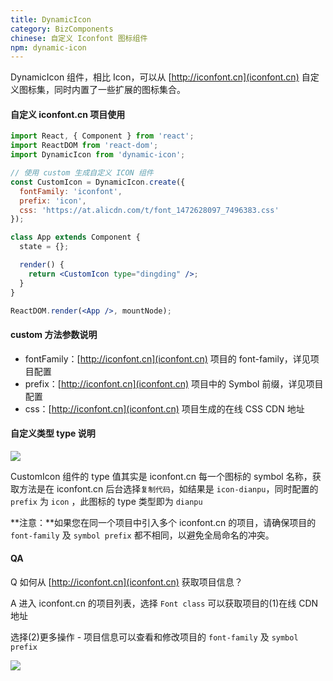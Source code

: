 ```yaml
---
title: DynamicIcon
category: BizComponents
chinese: 自定义 Iconfont 图标组件
npm: dynamic-icon
---
```


DynamicIcon 组件，相比 Icon，可以从 [http://iconfont.cn](iconfont.cn) 自定义图标集，同时内置了一些扩展的图标集合。

#### 自定义 iconfont.cn 项目使用

```jsx
import React, { Component } from 'react';
import ReactDOM from 'react-dom';
import DynamicIcon from 'dynamic-icon';

// 使用 custom 生成自定义 ICON 组件
const CustomIcon = DynamicIcon.create({
  fontFamily: 'iconfont',
  prefix: 'icon',
  css: 'https://at.alicdn.com/t/font_1472628097_7496383.css'
});

class App extends Component {
  state = {};

  render() {
    return <CustomIcon type="dingding" />;
  }
}

ReactDOM.render(<App />, mountNode);
```

#### custom 方法参数说明

* fontFamily：[http://iconfont.cn](iconfont.cn) 项目的 font-family，详见项目配置
* prefix：[http://iconfont.cn](iconfont.cn) 项目中的 Symbol 前缀，详见项目配置
* css：[http://iconfont.cn](iconfont.cn) 项目生成的在线 CSS CDN 地址

#### 自定义类型 type 说明

![](https://gw.alicdn.com/tfs/TB1bf21XHSYBuNjSspiXXXNzpXa-1304-810.png)

CustomIcon 组件的 type 值其实是 iconfont.cn 每一个图标的 symbol 名称，获取方法是在 iconfont.cn 后台选择`复制代码`，如结果是 `icon-dianpu`，同时配置的 `prefix` 为 `icon` ，此图标的 type 类型即为 `dianpu`

**注意：**如果您在同一个项目中引入多个 iconfont.cn 的项目，请确保项目的 `font-family` 及 `symbol prefix` 都不相同，以避免全局命名的冲突。

#### QA

Q 如何从 [http://iconfont.cn](iconfont.cn) 获取项目信息？

A 进入 iconfont.cn 的项目列表，选择 `Font class` 可以获取项目的(1)在线 CDN 地址

选择(2)更多操作 - 项目信息可以查看和修改项目的 `font-family` 及 `symbol prefix`

![](https://gw.alicdn.com/tfs/TB1bTf2XMmTBuNjy1XbXXaMrVXa-2002-1330.png)
